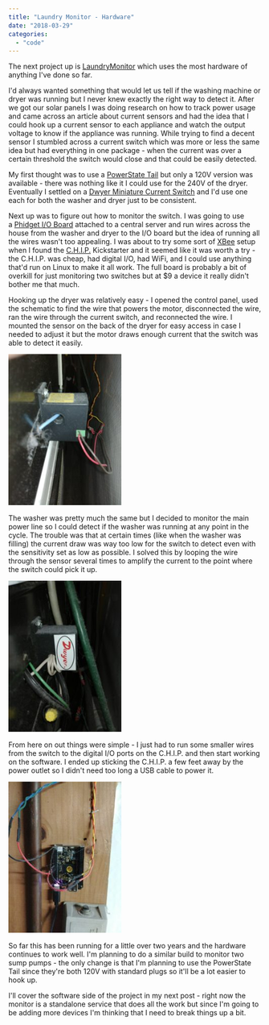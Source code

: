 ```yaml
---
title: "Laundry Monitor - Hardware"
date: "2018-03-29"
categories: 
  - "code"
---
```


The next project up is [LaundryMonitor](https://github.com/ckaczor/LaundryMonitor) which uses the most hardware of anything I've done so far.

I'd always wanted something that would let us tell if the washing machine or dryer was running but I never knew exactly the right way to detect it. After we got our solar panels I was doing research on how to track power usage and came across an article about current sensors and had the idea that I could hook up a current sensor to each appliance and watch the output voltage to know if the appliance was running. While trying to find a decent sensor I stumbled across a current switch which was more or less the same idea but had everything in one package - when the current was over a certain threshold the switch would close and that could be easily detected.

My first thought was to use a [PowerState Tail](http://www.powerswitchtail.com/powerstate-tail) but only a 120V version was available - there was nothing like it I could use for the 240V of the dryer. Eventually I settled on a [Dwyer Miniature Current Switch](https://smile.amazon.com/gp/product/B00I9IFJOM/ref=oh_aui_search_detailpage?ie=UTF8&psc=1) and I'd use one each for both the washer and dryer just to be consistent.

Next up was to figure out how to monitor the switch. I was going to use a [Phidget I/O Board](https://www.phidgets.com/?tier=1&catid=2&pcid=1) attached to a central server and run wires across the house from the washer and dryer to the I/O board but the idea of running all the wires wasn't too appealing. I was about to try some sort of [XBee](https://www.sparkfun.com/pages/xbee_guide) setup when I found the [C.H.I.P.](https://getchip.com/pages/chip) Kickstarter and it seemed like it was worth a try - the C.H.I.P. was cheap, had digital I/O, had WiFi, and I could use anything that'd run on Linux to make it all work. The full board is probably a bit of overkill for just monitoring two switches but at $9 a device it really didn't bother me that much.

Hooking up the dryer was relatively easy - I opened the control panel, used the schematic to find the wire that powers the motor, disconnected the wire, ran the wire through the current switch, and reconnected the wire. I mounted the sensor on the back of the dryer for easy access in case I needed to adjust it but the motor draws enough current that the switch was able to detect it easily.

[![](images/Dryer-225x300.jpg)](images/Dryer.jpg)

The washer was pretty much the same but I decided to monitor the main power line so I could detect if the washer was running at any point in the cycle. The trouble was that at certain times (like when the washer was filling) the current draw was way too low for the switch to detect even with the sensitivity set as low as possible. I solved this by looping the wire through the sensor several times to amplify the current to the point where the switch could pick it up.

[![](images/Washer-225x300.jpg)](images/Washer.jpg)

From here on out things were simple - I just had to run some smaller wires from the switch to the digital I/O ports on the C.H.I.P. and then start working on the software. I ended up sticking the C.H.I.P. a few feet away by the power outlet so I didn't need too long a USB cable to power it.

[![](images/Chip-225x300.jpg)](images/Chip.jpg)

So far this has been running for a little over two years and the hardware continues to work well. I'm planning to do a similar build to monitor two sump pumps - the only change is that I'm planning to use the PowerState Tail since they're both 120V with standard plugs so it'll be a lot easier to hook up.

I'll cover the software side of the project in my next post - right now the monitor is a standalone service that does all the work but since I'm going to be adding more devices I'm thinking that I need to break things up a bit.
